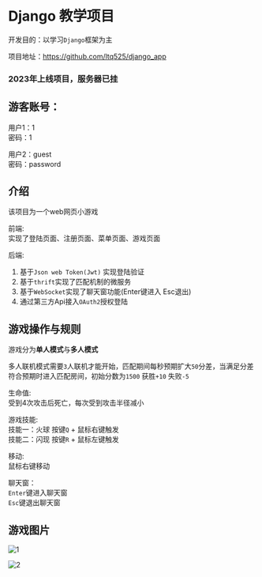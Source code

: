 # Django 教学项目
开发目的：以学习`Django`框架为主 

项目地址：<https://github.com/ltq525/django_app>

### 2023年上线项目，服务器已挂 
<!-- [点击此处进入游戏](https://app5806.acapp.acwing.com.cn) -->

## 游客账号：
用户1：1  
密码：1

用户2：guest  
密码：password

## 介绍
该项目为一个web网页小游戏  

前端:   
实现了登陆页面、注册页面、菜单页面、游戏页面

后端:   
1. 基于`Json web Token(Jwt)` 实现登陆验证  
2. 基于`thrift`实现了匹配机制的微服务  
3. 基于`WebSocket`实现了聊天窗功能(Enter键进入 Esc退出)   
4. 通过第三方Api接入`OAuth2`授权登陆  


## 游戏操作与规则  
游戏分为**单人模式**与**多人模式**  

多人联机模式需要`3`人联机才能开始，匹配期间每秒预期扩大`50`分差，当满足分差符合预期时进入匹配房间，初始分数为`1500` 获胜`+10` 失败`-5`  

生命值:  
受到4次攻击后死亡，每次受到攻击半径减小

游戏技能:  
技能一：火球 按键`Q` + 鼠标右键触发  
技能二：闪现 按键`R` + 鼠标左键触发  

移动:  
鼠标右键移动  

聊天窗：  
`Enter`键进入聊天窗  
`Esc`键退出聊天窗  

## 游戏图片
![1](https://cdn.jsdelivr.net/gh/ltq525/ltq525.github.io@master/site/picture/django游戏1.png)   

![2](https://cdn.jsdelivr.net/gh/ltq525/ltq525.github.io@master/site/picture/django游戏2.png)